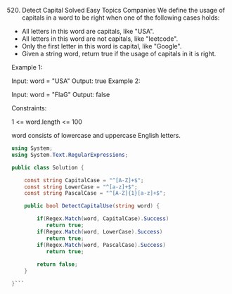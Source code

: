520. Detect Capital
Solved
Easy
Topics
Companies
We define the usage of capitals in a word to be right when one of the following cases holds:

- All letters in this word are capitals, like "USA".
- All letters in this word are not capitals, like "leetcode".
- Only the first letter in this word is capital, like "Google".
- Given a string word, return true if the usage of capitals in it is right.
 

Example 1:

Input: word = "USA"
Output: true
Example 2:

Input: word = "FlaG"
Output: false
 

Constraints:

1 <= word.length <= 100

word consists of lowercase and uppercase English letters.

```cs
using System;
using System.Text.RegularExpressions;

public class Solution {

    const string CapitalCase = "^[A-Z]+$";
    const string LowerCase = "^[a-z]+$";
    const string PascalCase = "^[A-Z]{1}[a-z]+$";

    public bool DetectCapitalUse(string word) {

        if(Regex.Match(word, CapitalCase).Success)
           return true;
        if(Regex.Match(word, LowerCase).Success)
           return true;
        if(Regex.Match(word, PascalCase).Success)
           return true;                      
  
        return false;
    }

}```
